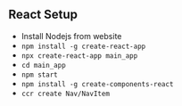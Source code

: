 ## React Setup
* Install Nodejs from website
* ```npm install -g create-react-app```
* ```npx create-react-app main_app```
* ```cd main_app```
* ```npm start```
* ```npm install -g create-components-react```
* ```ccr create Nav/NavItem```